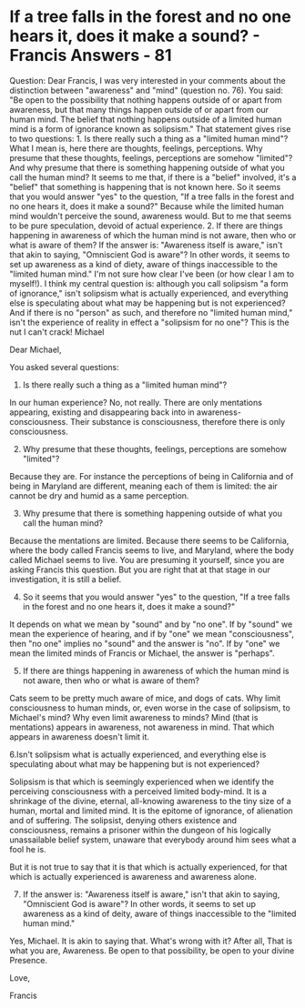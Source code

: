 # If a tree falls in the forest and no one hears it, does it make a sound? - Francis Answers - 81

Question: Dear Francis, I was very interested in your comments about the distinction between "awareness" and "mind" (question no. 76). You said: "Be open to the possibility that nothing happens outside of or apart from awareness, but that many things happen outside of or apart from our human mind. The belief that nothing happens outside of a limited human mind is a form of ignorance known as solipsism." That statement gives rise to two questions: 1. Is there really such a thing as a "limited human mind"? What I mean is, here there are thoughts, feelings, perceptions. Why presume that these thoughts, feelings, perceptions are somehow "limited"? And why presume that there is something happening outside of what you call the human mind? It seems to me that, if there is a "belief" involved, it's a "belief" that something is happening that is not known here. So it seems that you would answer "yes" to the question, "If a tree falls in the forest and no one hears it, does it make a sound?" Because while the limited human mind wouldn't perceive the sound, awareness would. But to me that seems to be pure speculation, devoid of actual experience. 2. If there are things happening in awareness of which the human mind is not aware, then who or what is aware of them? If the answer is: "Awareness itself is aware," isn't that akin to saying, "Omniscient God is aware"? In other words, it seems to set up awareness as a kind of diety, aware of things inaccessible to the "limited human mind." I'm not sure how clear I've been (or how clear I am to myself!). I think my central question is: although you call solipsism "a form of ignorance," isn't solipsism what is actually experienced, and everything else is speculating about what may be happening but is not experienced? And if there is no "person" as such, and therefore no "limited human mind," isn't the experience of reality in effect a "solipsism for no one"? This is the nut I can't crack! Michael

Dear Michael,

You asked several questions:

1. Is there really such a thing as a "limited human mind"?

In our human experience? No, not really. There are only mentations appearing, existing and disappearing back into in awareness-consciousness. Their substance is consciousness, therefore there is only consciousness.

2. Why presume that these thoughts, feelings, perceptions are somehow "limited"?

Because they are. For instance the perceptions of being in California and of being in Maryland are different, meaning each of them is limited: the air cannot be dry and humid as a same perception.

3. Why presume that there is something happening outside of what you call the human mind?

Because the mentations are limited. Because there seems to be California, where the body called Francis seems to live, and Maryland, where the body called Michael seems to live. You are presuming it yourself, since you are asking Francis this question. But you are right that at that stage in our investigation, it is still a belief.

4. So it seems that you would answer "yes" to the question, "If a tree falls in the forest and no one hears it, does it make a sound?"

It depends on what we mean by "sound" and by "no one". If by "sound" we mean the experience of hearing, and if by "one" we mean "consciousness", then "no one" implies no "sound" and the answer is "no". If by "one" we mean the limited minds of Francis or Michael, the answer is "perhaps".

5. If there are things happening in awareness of which the human mind is not aware, then who or what is aware of them?

Cats seem to be pretty much aware of mice, and dogs of cats. Why limit consciousness to human minds, or, even worse in the case of solipsism, to Michael's mind? Why even limit awareness to minds? Mind (that is mentations) appears in awareness, not awareness in mind. That which appears in awareness doesn't limit it.

6.Isn't solipsism what is actually experienced, and everything else is speculating about what may be happening but is not experienced?

Solipsism is that which is seemingly experienced when we identify the perceiving consciousness with a perceived limited body-mind. It is a shrinkage of the divine, eternal, all-knowing awareness to the tiny size of a human, mortal and limited mind. It is the epitome of ignorance, of alienation and of suffering. The solipsist, denying others existence and consciousness, remains a prisoner within the dungeon of his logically unassailable belief system, unaware that everybody around him sees what a fool he is.

But it is not true to say that it is that which is actually experienced, for that which is actually experienced is awareness and awareness alone.

7. If the answer is: "Awareness itself is aware," isn't that akin to saying, "Omniscient God is aware"? In other words, it seems to set up awareness as a kind of deity, aware of things inaccessible to the "limited human mind."

Yes, Michael. It is akin to saying that. What's wrong with it? After all, That is what you are, Awareness. Be open to that possibility, be open to your divine Presence.

Love,

Francis

